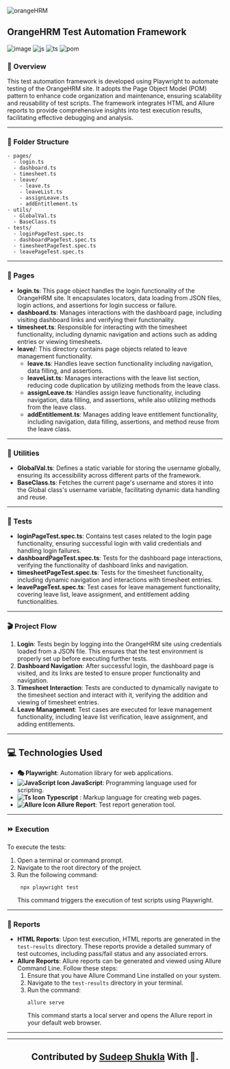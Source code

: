  ![orangeHRM](https://financesonline.com/uploads/2019/10/OrangeHRM-logo1.png)

## OrangeHRM Test Automation Framework


![image](https://img.shields.io/badge/Playwright-2EAD33?style=for-the-badge&logo=Playwright&logoColor=yellow)    ![js](https://img.shields.io/badge/JavaScript-323330?style=for-the-badge&logo=javascript&logoColor=F7DF1E
)   ![ts](https://img.shields.io/badge/TypeScript-007ACC?style=for-the-badge&logo=typescript&logoColor=white
)  ![pom](https://img.shields.io/badge/POM-48B9C7?style=for-the-badge&logo=pkgsrc&logoColor=white)

### 🤖 Overview
This test automation framework is developed using Playwright to automate testing of the OrangeHRM site. It adopts the Page Object Model (POM) pattern to enhance code organization and maintenance, ensuring scalability and reusability of test scripts. The framework integrates HTML and Allure reports to provide comprehensive insights into test execution results, facilitating effective debugging and analysis.
***
### 📁 Folder Structure
```
- pages/
  - login.ts
  - dashboard.ts
  - timesheet.ts
  - leave/
    - leave.ts
    - leaveList.ts
    - assignLeave.ts
    - addEntitlement.ts
- utils/
  - GlobalVal.ts
  - BaseClass.ts
- tests/
  - loginPageTest.spec.ts
  - dashboardPageTest.spec.ts
  - timesheetPageTest.spec.ts
  - leavePageTest.spec.ts
```

***
### 📜 Pages
- **login.ts**: This page object handles the login functionality of the OrangeHRM site. It encapsulates locators, data loading from JSON files, login actions, and assertions for login success or failure.
- **dashboard.ts**: Manages interactions with the dashboard page, including visiting dashboard links and verifying their functionality.
- **timesheet.ts**: Responsible for interacting with the timesheet functionality, including dynamic navigation and actions such as adding entries or viewing timesheets.
- **leave/**: This directory contains page objects related to leave management functionality.
  - **leave.ts**: Handles leave section functionality including navigation, data filling, and assertions.
  - **leaveList.ts**: Manages interactions with the leave list section, reducing code duplication by utilizing methods from the leave class.
  - **assignLeave.ts**: Handles assign leave functionality, including navigation, data filling, and assertions, while also utilizing methods from the leave class.
  - **addEntitlement.ts**: Manages adding leave entitlement functionality, including navigation, data filling, assertions, and method reuse from the leave class.
****
### 🧰 Utilities
- **GlobalVal.ts**: Defines a static variable for storing the username globally, ensuring its accessibility across different parts of the framework.
- **BaseClass.ts**: Fetches the current page's username and stores it into the Global class's username variable, facilitating dynamic data handling and reuse.
***

### 🔨 Tests
- **loginPageTest.spec.ts**: Contains test cases related to the login page functionality, ensuring successful login with valid credentials and handling login failures.
- **dashboardPageTest.spec.ts**: Tests for the dashboard page interactions, verifying the functionality of dashboard links and navigation.
- **timesheetPageTest.spec.ts**: Tests for the timesheet functionality, including dynamic navigation and interactions with timesheet entries.
- **leavePageTest.spec.ts**: Test cases for leave management functionality, covering leave list, leave assignment, and entitlement adding functionalities.
***

### 🎬 Project Flow
1. **Login**: Tests begin by logging into the OrangeHRM site using credentials loaded from a JSON file. This ensures that the test environment is properly set up before executing further tests.
2. **Dashboard Navigation**: After successful login, the dashboard page is visited, and its links are tested to ensure proper functionality and navigation.
3. **Timesheet Interaction**: Tests are conducted to dynamically navigate to the timesheet section and interact with it, verifying the addition and viewing of timesheet entries.
4. **Leave Management**: Test cases are executed for leave management functionality, including leave list verification, leave assignment, and adding entitlements.
***

## 💻 Technologies Used
- **🎭 Playwright**: Automation library for web applications. 
- **![JavaScript Icon](https://img.icons8.com/color/24/000000/javascript--v1.png) JavaScript**: Programming language used for scripting. 
- **![Ts Icon](https://img.icons8.com/color/24/000000/typescript--v1.png) Typescript** : Markup language for creating web pages. 
- **![Allure Icon](https://img.icons8.com/ios/18/000000/test-tube.png) Allure Report**: Test report generation tool. 

***

### ⏩ Execution
To execute the tests:
1. Open a terminal or command prompt.
2. Navigate to the root directory of the project.
3. Run the following command:
   ```
    npx playwright test
   ```
   This command triggers the execution of test scripts using Playwright.

***
### 🌟 Reports
- **HTML Reports**: Upon test execution, HTML reports are generated in the `test-results` directory. These reports provide a detailed summary of test outcomes, including pass/fail status and any associated errors.
- **Allure Reports**: Allure reports can be generated and viewed using Allure Command Line. Follow these steps:
  1. Ensure that you have Allure Command Line installed on your system.
  2. Navigate to the `test-results` directory in your terminal.
  3. Run the command:
     ```
     allure serve
     ```
     This command starts a local server and opens the Allure report in your default web browser.

*******************************
********************


   **<h2 align="center"> Contributed by <a href="https://github.com/sudeepshukla930">Sudeep Shukla</a> With 💜. </h2>**





 